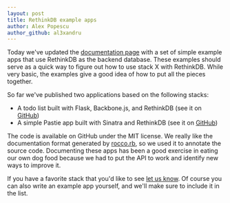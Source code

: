 ```yaml
---
layout: post
title: RethinkDB example apps
author: Alex Popescu
author_github: al3xandru
---
```


Today we've updated the [documentation page][docs] with a set of simple example
apps that use RethinkDB as the backend database. These examples should serve as
a quick way to figure out how to use stack X with RethinkDB. While very basic,
the examples give a good idea of how to put all the pieces together.

[docs]: /docs

So far we've published two applications based on the following stacks:

* A todo list built with Flask, Backbone.js, and RethinkDB (see it on
  [GitHub][todo-github])
* A simple Pastie app built with Sinatra and RethinkDB (see it on
  [GitHub][pastie-github])

[todo]: /docs/examples/flask-backbone-todo
[todo-github]: https://github.com/rethinkdb/rethinkdb-example-flask-backbone-todo
[pastie]: /docs/examples/sinatra-pastie
[pastie-github]: https://github.com/rethinkdb/rethinkdb-example-sinatra-pastie

The code is available on GitHub under the MIT license. We really like the
documentation format generated by [rocco.rb][], so we used it to annotate the
source code. Documenting these apps has been a good exercise in eating our own
dog food because we had to put the API to work and identify new ways to improve
it.
<!--more-->

[rocco.rb]: http://rtomayko.github.com/rocco/

If you have a favorite stack that you'd like to see [let us know][contact]. Of course
you can also write an example app yourself, and we'll make sure to include it
in the list.

[contact]: /community


